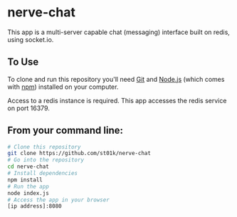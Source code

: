 # nerve-chat

This app is a multi-server capable chat (messaging) interface built on redis, using socket.io.

## To Use

To clone and run this repository you'll need [Git](https://git-scm.com) and [Node.js](https://nodejs.org/en/download/) (which comes with [npm](http://npmjs.com)) installed on your computer. 

Access to a redis instance is required.  This app accesses the redis service on port 16379.

## From your command line:

```bash
# Clone this repository
git clone https://github.com/st01k/nerve-chat
# Go into the repository
cd nerve-chat
# Install dependencies
npm install
# Run the app
node index.js
# Access the app in your browser
[ip address]:8080
```
